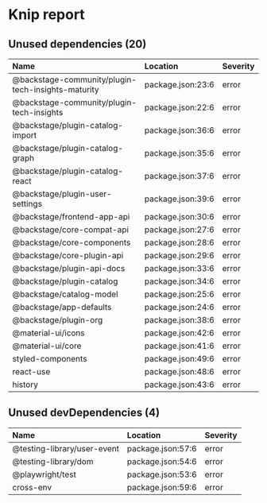 # Knip report

## Unused dependencies (20)

| Name                                               | Location          | Severity |
| :------------------------------------------------- | :---------------- | :------- |
| @backstage-community/plugin-tech-insights-maturity | package.json:23:6 | error    |
| @backstage-community/plugin-tech-insights          | package.json:22:6 | error    |
| @backstage/plugin-catalog-import                   | package.json:36:6 | error    |
| @backstage/plugin-catalog-graph                    | package.json:35:6 | error    |
| @backstage/plugin-catalog-react                    | package.json:37:6 | error    |
| @backstage/plugin-user-settings                    | package.json:39:6 | error    |
| @backstage/frontend-app-api                        | package.json:30:6 | error    |
| @backstage/core-compat-api                         | package.json:27:6 | error    |
| @backstage/core-components                         | package.json:28:6 | error    |
| @backstage/core-plugin-api                         | package.json:29:6 | error    |
| @backstage/plugin-api-docs                         | package.json:33:6 | error    |
| @backstage/plugin-catalog                          | package.json:34:6 | error    |
| @backstage/catalog-model                           | package.json:25:6 | error    |
| @backstage/app-defaults                            | package.json:24:6 | error    |
| @backstage/plugin-org                              | package.json:38:6 | error    |
| @material-ui/icons                                 | package.json:42:6 | error    |
| @material-ui/core                                  | package.json:41:6 | error    |
| styled-components                                  | package.json:49:6 | error    |
| react-use                                          | package.json:48:6 | error    |
| history                                            | package.json:43:6 | error    |

## Unused devDependencies (4)

| Name                        | Location          | Severity |
| :-------------------------- | :---------------- | :------- |
| @testing-library/user-event | package.json:57:6 | error    |
| @testing-library/dom        | package.json:54:6 | error    |
| @playwright/test            | package.json:53:6 | error    |
| cross-env                   | package.json:59:6 | error    |
